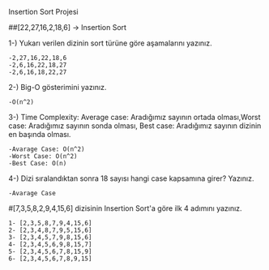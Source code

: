 Insertion Sort Projesi

##[22,27,16,2,18,6] -> Insertion Sort

1-) Yukarı verilen dizinin sort türüne göre aşamalarını yazınız.

    -2,27,16,22,18,6
    -2,6,16,22,18,27
    -2,6,16,18,22,27

2-) Big-O gösterimini yazınız.

    -O(n^2)

3-) Time Complexity: Average case: Aradığımız sayının ortada olması,Worst case: Aradığımız sayının sonda olması, Best case: Aradığımız sayının dizinin en başında olması.

    -Avarage Case: O(n^2)
    -Worst Case: O(n^2)
    -Best Case: O(n)

4-) Dizi sıralandıktan sonra 18 sayısı hangi case kapsamına girer? Yazınız.

    -Avarage Case

#[7,3,5,8,2,9,4,15,6] dizisinin Insertion Sort'a göre ilk 4 adımını yazınız.

    1- [2,3,5,8,7,9,4,15,6]
    2- [2,3,4,8,7,9,5,15,6]
    3- [2,3,4,5,7,9,8,15,6]
    4- [2,3,4,5,6,9,8,15,7]
    5- [2,3,4,5,6,7,8,15,9]
    6- [2,3,4,5,6,7,8,9,15]